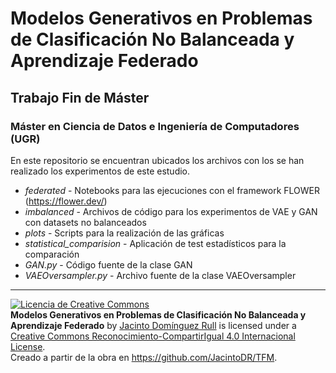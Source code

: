 
# Modelos Generativos en Problemas de Clasificación No Balanceada y Aprendizaje Federado

## Trabajo Fin de Máster

### Máster en Ciencia de Datos e Ingeniería de Computadores (UGR)


En este repositorio se encuentran ubicados los archivos con los se han realizado los experimentos de este estudio.


* *federated* - Notebooks para las ejecuciones con el framework FLOWER (https://flower.dev/)
* *imbalanced* - Archivos de código para los experimentos de VAE y GAN con datasets no balanceados
* *plots* - Scripts para la realización de las gráficas
* *statistical_comparision* - Aplicación de test estadísticos para la comparación
* *GAN.py* - Código fuente de la clase GAN
* *VAEOversampler.py* - Archivo fuente de la clase VAEOversampler


----

<a rel="license" href="http://creativecommons.org/licenses/by-sa/4.0/"><img alt="Licencia de Creative Commons" style="border-width:0" src="https://i.creativecommons.org/l/by-sa/4.0/88x31.png" /></a><br /><span xmlns:dct="http://purl.org/dc/terms/" property="dct:title"><b>Modelos Generativos en Problemas de Clasificación No Balanceada y Aprendizaje Federado</b></span> by <a xmlns:cc="http://creativecommons.org/ns#" href="https://github.com/JacintoDR/TFM" property="cc:attributionName" rel="cc:attributionURL">Jacinto Domínguez Rull</a> is licensed under a <a rel="license" href="http://creativecommons.org/licenses/by-sa/4.0/">Creative Commons Reconocimiento-CompartirIgual 4.0 Internacional License</a>.<br />Creado a partir de la obra en <a xmlns:dct="http://purl.org/dc/terms/" href="https://github.com/JacintoDR/TFM" rel="dct:source">https://github.com/JacintoDR/TFM</a>.
